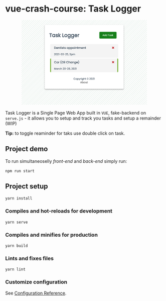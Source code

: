 # vue-crash-course: Task Logger

<p align="center">
    <img src="src/assets/screenshot.png" width="400" alt="Vue Task Logger screenshot" />
</p>

Task Logger is a Single Page Web App built in `VUE`, fake-backend on `serve.js` - it allows you to setup and track you tasks and setup a remainder (WIP)

**Tip:** to toggle reaminder for taks use double click on task.

## Project demo

To run simultaneoselly _front-end_ and _back-end_ simply run:

```
npm run start
```

## Project setup

```
yarn install
```

### Compiles and hot-reloads for development

```
yarn serve
```

### Compiles and minifies for production

```
yarn build
```

### Lints and fixes files

```
yarn lint
```

### Customize configuration

See [Configuration Reference](https://cli.vuejs.org/config/).
